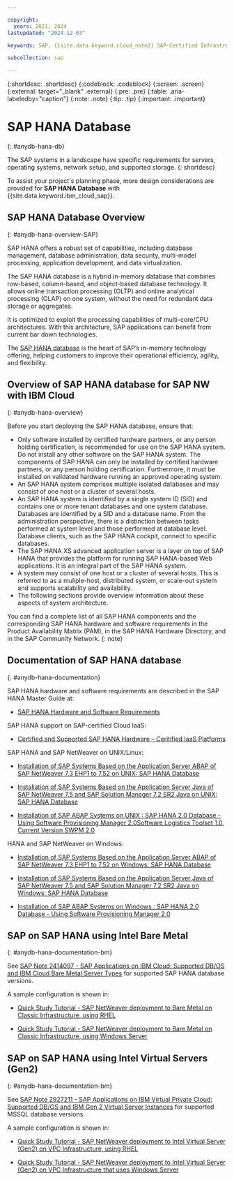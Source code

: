 ```yaml
---

copyright:
  years: 2021, 2024
lastupdated: "2024-12-03"

keywords: SAP, {{site.data.keyword.cloud_notm}} SAP-Certified Infrastructure, {{site.data.keyword.ibm_cloud_sap}}, SAP Workloads

subcollection: sap

---
```


{:shortdesc: .shortdesc}
{:codeblock: .codeblock}
{:screen: .screen}
{:external: target="_blank" .external}
{:pre: .pre}
{:table: .aria-labeledby="caption"}
{:note: .note}
{:tip: .tip}
{:important: .important}

# SAP HANA Database
{: #anydb-hana-db}

The SAP systems in a landscape have specific requirements for servers, operating systems, network setup, and supported storage.
{: shortdesc}

To assist your project's planning phase, more design considerations are provided for **SAP HANA Database** with {{site.data.keyword.ibm_cloud_sap}}.

## SAP HANA Database Overview 
{: #anydb-hana-overview-SAP}

SAP HANA offers a robust set of capabilities, including database management, database administration, data security, multi-model processing, application development, and data virtualization.

The SAP HANA database is a hybrid in-memory database that combines row-based, column-based, and object-based  database technology. It allows online transaction processing (OLTP) and online analytical processing (OLAP) on one system, without the need for redundant data storage or aggregates.

It is optimized to exploit the processing capabilities of multi-core/CPU architectures. With this architecture, SAP applications can benefit from current bar down technologies.

The [SAP HANA database](http://tekslate.com/tutorials/sap-hana-tutorials-interview-questions/) is the heart of SAP’s in-memory technology offering, helping customers to improve their operational efficiency, agility, and flexibility.

## Overview of SAP HANA database for SAP NW with IBM Cloud
{: #anydb-hana-overview}

Before you start deploying the SAP HANA database, ensure that:

* Only software installed by certified hardware partners, or any person holding certification, is recommended for use on the SAP HANA system. Do not install any other software on the SAP HANA system. The components of SAP HANA can only be installed by certified hardware partners, or any person holding certification. Furthermore, it must be installed on validated hardware running an approved operating system.
* An SAP HANA system comprises multiple isolated databases and may consist of one host or a cluster of several hosts.
* An SAP HANA system is identified by a single system ID (SID) and contains one or more tenant databases and one system database. Databases are identified by a SID and a database name. From the administration perspective, there is a distinction between tasks performed at system level and those performed at database level. Database clients, such as the SAP HANA cockpit, connect to specific databases.
* The SAP HANA XS advanced application server is a layer on top of SAP HANA that provides the platform for running SAP HANA-based Web applications. It is an integral part of the SAP HANA system.
* A system may consist of one host or a cluster of several hosts. This is referred to as a muliple-host, distributed system, or scale-out system and supports scalability and availability.
* The following sections provide overview information about these aspects of system architecture.

You can find a complete list of all SAP HANA components and the corresponding SAP HANA hardware and software requirements in the Product Availability Matrix (PAM), in the SAP HANA Hardware Directory, and in the SAP Community Network.
{: note}

## Documentation of SAP HANA database
{: #anydb-hana-documentation}

SAP HANA hardware and software requirements are described in the SAP HANA Master Guide at: 

* [SAP HANA Hardware and Software Requirements](https://help.sap.com/docs/SAP_HANA_PLATFORM/eb3777d5495d46c5b2fa773206bbfb46/d3d1cf20bb5710149b57fd794c827a4e.html)

SAP HANA support on SAP-certified Cloud IaaS: 

* [Certified and Supported SAP HANA Hardware – Ceritified IaaS Platforms](https://www.sap.com/dmc/exp/2014-09-02-hana-hardware/enEN/#/solutions?filters=iaas;ve:28) 

SAP HANA and SAP NetWeaver on UNIX/Linux: 

* [Installation of SAP Systems Based on the Application Server ABAP of SAP NetWeaver 7.3 EHP1 to 7.52 on UNIX: SAP HANA Database](https://help.sap.com/docs/SLTOOLSET/910828cec5d14d6685da380aec1dc4ae/9420dabb130e4ae1996b3f39e202cc6e.html?version=CURRENT_VERSION) 

* [Installation of SAP Systems Based on the Application Server Java of SAP NetWeaver 7.5 and SAP Solution Manager 7.2 SR2 Java on UNIX: SAP HANA Database](https://help.sap.com/docs/SLTOOLSET/3aa4caa3bd634a22bdc572d82d1311ec/9420dabb130e4ae1996b3f39e202cc6e.html?version=CURRENT_VERSION) 

* [Installation of SAP ABAP Systems on UNIX : SAP HANA 2.0 Database - Using Software Provisioning Manager 2.0Software Logistics Toolset 1.0, Current Version SWPM 2.0](https://help.sap.com/docs/SLTOOLSET/39c32e9783f6439e871410848f61544c/1937febc57ad4d81a213fca9b3e031a5.html?version=CURRENT_VERSION_SWPM20)

HANA and SAP NetWeaver on Windows: 

* [Installation of SAP Systems Based on the Application Server ABAP of SAP NetWeaver 7.3 EHP1 to 7.52 on Windows: SAP HANA Database](https://help.sap.com/docs/SLTOOLSET/2703bed525eb478c935bc312b3c3b0a6/9420dabb130e4ae1996b3f39e202cc6e.html?version=CURRENT_VERSION)

* [Installation of SAP Systems Based on the Application Server Java of SAP NetWeaver 7.5 and SAP Solution Manager 7.2 SR2 Java on Windows: SAP HANA Database](https://help.sap.com/docs/SLTOOLSET/14ccd8beec6f4651905783bc469bce5d/9420dabb130e4ae1996b3f39e202cc6e.html?version=CURRENT_VERSION)

* [Installation of SAP ABAP Systems on Windows : SAP HANA 2.0 Database - Using Software Provisioning Manager 2.0](https://help.sap.com/docs/SLTOOLSET/3741bfe0345f4892ae190ee7cfc53d4c/1937febc57ad4d81a213fca9b3e031a5.html?version=CURRENT_VERSION_SWPM20) 

## SAP on SAP HANA using Intel Bare Metal 
{: #anydb-hana-documentation-bm}

See [SAP Note 2414097 - SAP Applications on IBM Cloud: Supported DB/OS and IBM Cloud Bare Metal Server Types](https://me.sap.com/notes/2414097) for supported SAP HANA database versions. 

A sample configuration is shown in: 

* [Quick Study Tutorial - SAP NetWeaver deployment to Bare Metal on Classic Infrastructure, using RHEL](https://cloud.ibm.com/docs/sap?topic=sap-quickstudy-bm-netweaver-rhel)

* [Quick Study Tutorial - SAP NetWeaver deployment to Bare Metal on Classic Infrastructure, using Windows Server](https://cloud.ibm.com/docs/sap?topic=sap-quickstudy-bm-netweaver-wins) 

## SAP on SAP HANA using Intel Virtual Servers (Gen2) 
{: #anydb-hana-documentation-bm}

See [SAP Note 2927211 - SAP Applications on IBM Virtual Private Cloud: Supported DB/OS and IBM Gen 2 Virtual Server Instances](https://me.sap.com/notes/2927211) for supported MSSQL database versions. 

A sample configuration is shown in: 

* [Quick Study Tutorial - SAP NetWeaver deployment to Intel Virtual Server (Gen2) on VPC Infrastructure, using RHEL](https://cloud.ibm.com/docs/sap?topic=sap-quickstudy-vs-gen2-netweaver-rhel) 

* [Quick Study Tutorial - SAP NetWeaver deployment to Intel Virtual Server (Gen2) on VPC Infrastructure that uses Windows Server](https://cloud.ibm.com/docs/sap?topic=sap-quickstudy-vs-gen2-netweaver-wins) 
